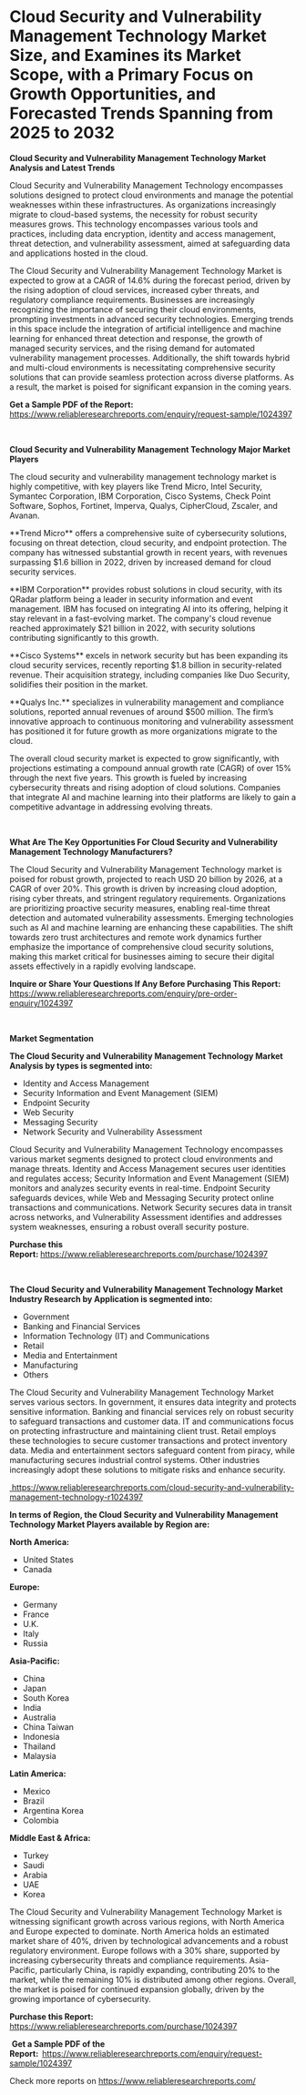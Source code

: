 <p><h1>Cloud Security and Vulnerability Management Technology Market Size, and Examines its Market Scope, with a Primary Focus on Growth Opportunities, and Forecasted Trends Spanning from 2025 to 2032</h1></p><p><strong>Cloud Security and Vulnerability Management Technology Market Analysis and Latest Trends</strong></p>
<p><p>Cloud Security and Vulnerability Management Technology encompasses solutions designed to protect cloud environments and manage the potential weaknesses within these infrastructures. As organizations increasingly migrate to cloud-based systems, the necessity for robust security measures grows. This technology encompasses various tools and practices, including data encryption, identity and access management, threat detection, and vulnerability assessment, aimed at safeguarding data and applications hosted in the cloud.</p><p>The Cloud Security and Vulnerability Management Technology Market is expected to grow at a CAGR of 14.6% during the forecast period, driven by the rising adoption of cloud services, increased cyber threats, and regulatory compliance requirements. Businesses are increasingly recognizing the importance of securing their cloud environments, prompting investments in advanced security technologies. Emerging trends in this space include the integration of artificial intelligence and machine learning for enhanced threat detection and response, the growth of managed security services, and the rising demand for automated vulnerability management processes. Additionally, the shift towards hybrid and multi-cloud environments is necessitating comprehensive security solutions that can provide seamless protection across diverse platforms. As a result, the market is poised for significant expansion in the coming years.</p></p>
<p><strong>Get a Sample PDF of the Report:&nbsp;</strong> <a href="https://www.reliableresearchreports.com/enquiry/request-sample/1024397?utm_campaign=3358&utm_medium=2&utm_source=Github&utm_content=ia&utm_term=07032025&utm_id=cloud-security-and-vulnerability-management-technology">https://www.reliableresearchreports.com/enquiry/request-sample/1024397</a></p>
<p>&nbsp;</p>
<p><strong>Cloud Security and Vulnerability Management Technology Major Market Players</strong></p>
<p><p>The cloud security and vulnerability management technology market is highly competitive, with key players like Trend Micro, Intel Security, Symantec Corporation, IBM Corporation, Cisco Systems, Check Point Software, Sophos, Fortinet, Imperva, Qualys, CipherCloud, Zscaler, and Avanan. </p><p>**Trend Micro** offers a comprehensive suite of cybersecurity solutions, focusing on threat detection, cloud security, and endpoint protection. The company has witnessed substantial growth in recent years, with revenues surpassing $1.6 billion in 2022, driven by increased demand for cloud security services.</p><p>**IBM Corporation** provides robust solutions in cloud security, with its QRadar platform being a leader in security information and event management. IBM has focused on integrating AI into its offering, helping it stay relevant in a fast-evolving market. The company's cloud revenue reached approximately $21 billion in 2022, with security solutions contributing significantly to this growth.</p><p>**Cisco Systems** excels in network security but has been expanding its cloud security services, recently reporting $1.8 billion in security-related revenue. Their acquisition strategy, including companies like Duo Security, solidifies their position in the market.</p><p>**Qualys Inc.** specializes in vulnerability management and compliance solutions, reported annual revenues of around $500 million. The firm’s innovative approach to continuous monitoring and vulnerability assessment has positioned it for future growth as more organizations migrate to the cloud.</p><p>The overall cloud security market is expected to grow significantly, with projections estimating a compound annual growth rate (CAGR) of over 15% through the next five years. This growth is fueled by increasing cybersecurity threats and rising adoption of cloud solutions. Companies that integrate AI and machine learning into their platforms are likely to gain a competitive advantage in addressing evolving threats.</p></p>
<p>&nbsp;</p>
<p><strong>What Are The Key Opportunities For Cloud Security and Vulnerability Management Technology Manufacturers?</strong></p>
<p><p>The Cloud Security and Vulnerability Management Technology market is poised for robust growth, projected to reach USD 20 billion by 2026, at a CAGR of over 20%. This growth is driven by increasing cloud adoption, rising cyber threats, and stringent regulatory requirements. Organizations are prioritizing proactive security measures, enabling real-time threat detection and automated vulnerability assessments. Emerging technologies such as AI and machine learning are enhancing these capabilities. The shift towards zero trust architectures and remote work dynamics further emphasize the importance of comprehensive cloud security solutions, making this market critical for businesses aiming to secure their digital assets effectively in a rapidly evolving landscape.</p></p>
<p><strong>Inquire or Share Your Questions If Any Before Purchasing This Report:</strong> <a href="https://www.reliableresearchreports.com/enquiry/pre-order-enquiry/1024397?utm_campaign=3358&utm_medium=2&utm_source=Github&utm_content=ia&utm_term=07032025&utm_id=cloud-security-and-vulnerability-management-technology">https://www.reliableresearchreports.com/enquiry/pre-order-enquiry/1024397</a></p>
<p>&nbsp;</p>
<p><strong>Market Segmentation</strong></p>
<p><strong>The Cloud Security and Vulnerability Management Technology Market Analysis by types is segmented into:</strong></p>
<p><ul><li>Identity and Access Management</li><li>Security Information and Event Management (SIEM)</li><li>Endpoint Security</li><li>Web Security</li><li>Messaging Security</li><li>Network Security and Vulnerability Assessment</li></ul></p>
<p><p>Cloud Security and Vulnerability Management Technology encompasses various market segments designed to protect cloud environments and manage threats. Identity and Access Management secures user identities and regulates access; Security Information and Event Management (SIEM) monitors and analyzes security events in real-time. Endpoint Security safeguards devices, while Web and Messaging Security protect online transactions and communications. Network Security secures data in transit across networks, and Vulnerability Assessment identifies and addresses system weaknesses, ensuring a robust overall security posture.</p></p>
<p><strong>Purchase this Report:&nbsp;</strong><a href="https://www.reliableresearchreports.com/purchase/1024397?utm_campaign=3358&utm_medium=2&utm_source=Github&utm_content=ia&utm_term=07032025&utm_id=cloud-security-and-vulnerability-management-technology">https://www.reliableresearchreports.com/purchase/1024397</a></p>
<p>&nbsp;</p>
<p><strong>The Cloud Security and Vulnerability Management Technology Market Industry Research by Application is segmented into:</strong></p>
<p><ul><li>Government</li><li>Banking and Financial Services</li><li>Information Technology (IT) and Communications</li><li>Retail</li><li>Media and Entertainment</li><li>Manufacturing</li><li>Others</li></ul></p>
<p><p>The Cloud Security and Vulnerability Management Technology Market serves various sectors. In government, it ensures data integrity and protects sensitive information. Banking and financial services rely on robust security to safeguard transactions and customer data. IT and communications focus on protecting infrastructure and maintaining client trust. Retail employs these technologies to secure customer transactions and protect inventory data. Media and entertainment sectors safeguard content from piracy, while manufacturing secures industrial control systems. Other industries increasingly adopt these solutions to mitigate risks and enhance security.</p></p>
<p><a href="https://www.reliableresearchreports.com/cloud-security-and-vulnerability-management-technology-r1024397?utm_campaign=3358&utm_medium=2&utm_source=Github&utm_content=ia&utm_term=07032025&utm_id=cloud-security-and-vulnerability-management-technology">&nbsp;https://www.reliableresearchreports.com/cloud-security-and-vulnerability-management-technology-r1024397</a></p>
<p><strong>In terms of Region, the Cloud Security and Vulnerability Management Technology Market Players available by Region are:</strong></p>
<p>
    <p> <strong> North America: </strong>
        <ul>
            <li>United States</li>
            <li>Canada</li>
        </ul>
        </p> 
    <p> <strong> Europe: </strong>
        <ul>
            <li>Germany</li>
            <li>France</li>
            <li>U.K.</li>
            <li>Italy</li>
            <li>Russia</li>
        </ul>
        </p> 
    <p> <strong> Asia-Pacific: </strong>
        <ul>
            <li>China</li>
            <li>Japan</li>
            <li>South Korea</li>
            <li>India</li>
            <li>Australia</li>
            <li>China Taiwan</li>
            <li>Indonesia</li>
            <li>Thailand</li>
            <li>Malaysia</li>
        </ul>
        </p> 
    <p> <strong> Latin America: </strong>
        <ul>
            <li>Mexico</li>
            <li>Brazil</li>
            <li>Argentina Korea</li>
            <li>Colombia</li>
        </ul>
        </p> 
    <p> <strong> Middle East & Africa: </strong>
        <ul>
            <li>Turkey</li>
            <li>Saudi</li>
            <li>Arabia</li>
            <li>UAE</li>
            <li>Korea</li>
        </ul>
    </p>
    </p>
<p><p>The Cloud Security and Vulnerability Management Technology Market is witnessing significant growth across various regions, with North America and Europe expected to dominate. North America holds an estimated market share of 40%, driven by technological advancements and a robust regulatory environment. Europe follows with a 30% share, supported by increasing cybersecurity threats and compliance requirements. Asia-Pacific, particularly China, is rapidly expanding, contributing 20% to the market, while the remaining 10% is distributed among other regions. Overall, the market is poised for continued expansion globally, driven by the growing importance of cybersecurity.</p></p>
<p><strong>Purchase this Report: </strong><a href="https://www.reliableresearchreports.com/purchase/1024397?utm_campaign=3358&utm_medium=2&utm_source=Github&utm_content=ia&utm_term=07032025&utm_id=cloud-security-and-vulnerability-management-technology">https://www.reliableresearchreports.com/purchase/1024397</a></p>
<p>&nbsp;<strong>Get a Sample PDF of the Report:&nbsp;&nbsp;</strong><a href="https://www.reliableresearchreports.com/enquiry/request-sample/1024397?utm_campaign=3358&utm_medium=2&utm_source=Github&utm_content=ia&utm_term=07032025&utm_id=cloud-security-and-vulnerability-management-technology">https://www.reliableresearchreports.com/enquiry/request-sample/1024397</a></p>
<p><strong></strong></p>
<p>Check more reports on <a href="https://www.reliableresearchreports.com/?utm_campaign=3358&utm_medium=2&utm_source=Github&utm_content=ia&utm_term=07032025&utm_id=cloud-security-and-vulnerability-management-technology">https://www.reliableresearchreports.com/</a></p>